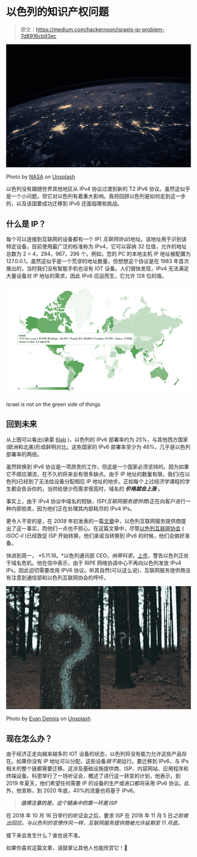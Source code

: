# 以色列的知识产权问题

> 原文：<https://medium.com/hackernoon/israels-ip-problem-7d8916cb93ec>

![](img/375dafb26ba81a03a1db55389e575ace.png)

Photo by [NASA](https://unsplash.com/@nasa?utm_source=medium&utm_medium=referral) on [Unsplash](https://unsplash.com?utm_source=medium&utm_medium=referral)

以色列没有跟随世界其他地区从 IPv4 协议过渡到新的 T2 IPv6 协议。虽然这似乎是一个小问题，但它对以色列有着重大影响。我将回顾以色列是如何走到这一步的，以及该国要成功迁移到 IPv6 还面临哪些挑战。

## 什么是 IP？

每个可以连接到互联网的设备都有一个 IP( *互联网协议*)地址。该地址用于识别该特定设备。目前使用最广泛的标准称为 IPv4，它可以容纳 32 位值，允许的地址总数为 2 = 4，294，967，296 个。例如，您的 PC 的本地主机 IP 地址被配置为 127.0.0.1。虽然这似乎是一个荒谬的地址数量，但想想这个协议是在 1983 年首次推出的，当时我们没有智能手机也没有 IOT 设备。人们很快发现，IPv4 无法满足大量设备对 IP 地址的需求，因此 IPv6 应运而生，它允许 128 位的值。

![](img/1d64c16db7899591148bfe0801f94c02.png)

Israel is not on the green side of things

## 回到未来

从上图可以看出(承蒙 [6lab](http://6lab.cisco.com/stats/) )，以色列的 IPv6 部署率约为 25%，与其他西方国家(欧洲和北美)形成鲜明对比。这些国家的 IPv6 部署率至少为 48%，几乎是以色列部署率的两倍。

虽然转换到 IPv6 协议是一项昂贵的工作，但这是一个国家必须坚持的。因为如果它不顺应潮流，在不久的将来会有很多缺点。由于 IP 地址的数量有限，我们(在以色列)已经到了无法给设备分配相应 IP 地址的地步。正如每个上过经济学课程的学生都会告诉你的，当供给很少而需求很高时，域名的 ***价格就会上涨*** 。

事实上，由于 IPv4 协议中域名的短缺，ISP(*互联网服务提供商*)正在向客户进行一种内部拍卖，因为他们正在处理其内部耗尽的 IPv4 IPs。

更令人不安的是，在 *2008* 年初发表的一篇[文章](https://www.ynet.co.il/articles/0,7340,L-3508828,00.html)中，以色列互联网服务提供商提出了这一事实，而他们一点也不担心。在这篇文章中，尽管[以色列互联网协会](https://en.isoc.org.il/) ( *ISOC-il* )已经敦促 ISP 开始转换，他们承诺当转换到 IPv6 的时候，他们会做好准备。

快进到周一， *5.11.18。*以色列通讯部 CEO，*纳蒂科恩*，[上市](https://www.gov.il/he/Departments/news/16102018_4)，警告以色列正处于域名危机。他在信中表示，由于 RIPE 网络协调中心不再向以色列发放 IPv4 IPs，因此迫切需要改用 IPV6 协议。听其自然(可以这么说)，互联网服务提供商没有注意到通信部和以色列互联网协会的呼吁。

![](img/ab8a1f45175a83a46a805ef3ac329ce9.png)

Photo by [Evan Dennis](https://unsplash.com/@evan__bray?utm_source=medium&utm_medium=referral) on [Unsplash](https://unsplash.com?utm_source=medium&utm_medium=referral)

## 现在怎么办？

由于经济正走向越来越多的 IOT 设备的状态，以色列将没有能力允许这些产品存在。如果你没有 IP 地址可以分配，这些设备*就不能*运行。要迁移到 IPv6，与 IPs 相关的整个链都需要迁移。这涉及基础设施提供商、ISP、内容网站、应用程序和终端设备。科恩举行了一场听证会，概述了进行这一转变的计划，他表示，到 2019 年夏天，他们希望任何需要 IP 的设备的生产或进口都将采用 IPv6 协议。此外，他宣称，到 2020 年底，40%的流量也将基于 IPv6。

> ***值得注意的是，这个链条中的第一环是 ISP***

在 2018 年 10 月 16 日举行的听证会之后，要求 ISP 在 2018 年 11 月 5 日*之前做出回应。与以色列的官僚作风一样，互联网服务提供商被允许延期至 11 月底。*

接下来会发生什么？谁也说不准。

如果你喜欢这篇文章，请鼓掌让其他人也能欣赏它！👏